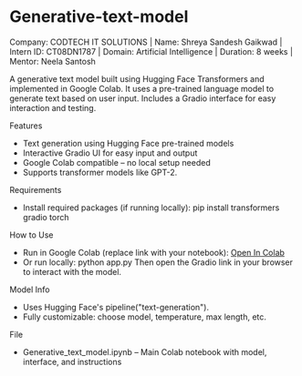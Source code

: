 # Generative-text-model
Company: CODTECH IT SOLUTIONS |
Name: Shreya Sandesh Gaikwad |
Intern ID: CT08DN1787 |
Domain: Artificial Intelligence |
Duration: 8 weeks |
Mentor: Neela Santosh

A generative text model built using Hugging Face Transformers and implemented in Google Colab. It uses a pre-trained language model to generate text based on user input. Includes a Gradio interface for easy interaction and testing.

Features
- Text generation using Hugging Face pre-trained models
- Interactive Gradio UI for easy input and output
- Google Colab compatible – no local setup needed
- Supports transformer models like GPT-2.
  
Requirements
- Install required packages (if running locally): pip install transformers gradio torch

How to Use
- Run in Google Colab (replace link with your notebook): [Open In Colab](https://colab.research.google.com)
- Or run locally: python app.py
Then open the Gradio link in your browser to interact with the model.

Model Info
- Uses Hugging Face's pipeline("text-generation").
- Fully customizable: choose model, temperature, max length, etc.

File
- Generative_text_model.ipynb – Main Colab notebook with model, interface, and instructions


